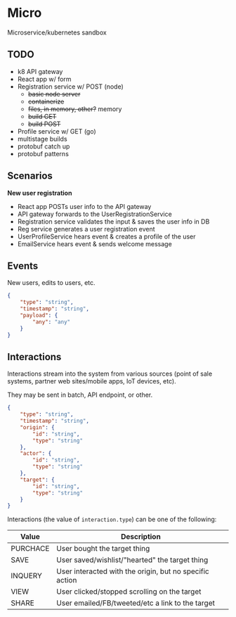 # Micro

Microservice/kubernetes sandbox

## TODO

* k8 API gateway
* React app w/ form
* Registration service w/ POST (node)
  * ~~basic node server~~
  * ~~containerize~~
  * ~~files, in memory, other?~~ memory
  * ~~build GET~~
  * ~~build POST~~
* Profile service w/ GET (go)
* multistage builds
* protobuf catch up
* protobuf patterns

## Scenarios

**New user registration**
* React app POSTs user info to the API gateway
* API gateway forwards to the UserRegistrationService
* Registration service validates the input & saves the user info in DB
* Reg service generates a user registration event
* UserProfileService hears event & creates a profile of the user
* EmailService hears event & sends welcome message

## Events

New users, edits to users, etc.

```json
{
    "type": "string",
    "timestamp": "string",
    "payload": {
        "any": "any"
    }
}
```

## Interactions

Interactions stream into the system from various sources (point of sale systems, partner web sites/mobile apps, IoT devices, etc).

They may be sent in batch, API endpoint, or other.

```json
{
    "type": "string",
    "timestamp": "string",
    "origin": {
        "id": "string",
        "type": "string"
    },
    "actor": {
        "id": "string",
        "type": "string"
    },
    "target": {
        "id": "string",
        "type": "string"
    }
}
```

Interactions (the value of `interaction.type`) can be one of the following:

| Value    | Description                                             |
| -------- | ------------------------------------------------------- |
| PURCHACE | User bought the target thing                            |
| SAVE     | User saved/wishlist/"hearted" the target thing          |
| INQUERY  | User interacted with the origin, but no specific action |
| VIEW     | User clicked/stopped scrolling on the target            |
| SHARE    | User emailed/FB/tweeted/etc a link to the target        |


